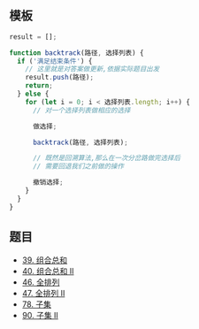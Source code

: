 ## 模板

```js
result = [];

function backtrack(路径, 选择列表) {
  if ('满足结束条件') {
    // 这里就是对答案做更新,依据实际题目出发
    result.push(路径);
    return;
  } else {
    for (let i = 0; i < 选择列表.length; i++) {
      // 对一个选择列表做相应的选择

      做选择;

      backtrack(路径, 选择列表);

      // 既然是回溯算法,那么在一次分岔路做完选择后
      // 需要回退我们之前做的操作

      撤销选择;
    }
  }
}
```

## 题目

- [39. 组合总和](https://leetcode-cn.com/problems/combination-sum/)
- [40. 组合总和 II](https://leetcode-cn.com/problems/combination-sum-ii/)
- [46. 全排列](https://leetcode-cn.com/problems/permutations/)
- [47. 全排列 II](https://leetcode-cn.com/problems/permutations-ii/)
- [78. 子集](https://leetcode-cn.com/problems/subsets/)
- [90. 子集 II](https://leetcode-cn.com/problems/subsets-ii/)
